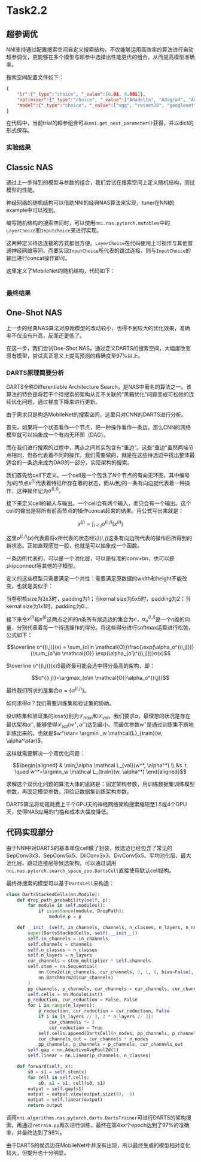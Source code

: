 # Task2.2

## 超参调优

NNI支持通过配置搜索空间自定义搜索结构，不仅能够运用高效率的算法进行自动超参调优，更能够在多个模型与超参中选择出性能更优的组合，从而提高模型准确率。

搜索空间配置文件如下：

```json
{
    "lr":{"_type":"choice", "_value":[0.01, 0.001]},
    "optimizer":{"_type":"choice", "_value":["Adadelta", "Adagrad", "Adam", "Adamax"]},
    "model":{"_type":"choice", "_value":["vgg", "resnet18", "googlenet", "densenet121", "mobilenet", "dpn92", "shufflenetg2","senet18"]}
}
```

在代码中，当前trial的超参组合可从`nni.get_next_parameter()`获得，并以dict的形式保存。

### 实验结果


## Classic NAS

通过上一步得到的模型与参数的组合，我们尝试在搜索空间上定义随机结构，测试模型的性能。

神经网络的随机结构可以借助NNI的经典NAS算法来实现，tuner在NNI的example中可以找到。

编写随机结构的搜索空间时，可以使用`nni.nas.pytorch.mutables`中的`LayerChoice`和`Inputchoice`来进行实现。

这两种定义待选连接的方式都很方便。`LayerChoice`在代码使用上可视作与其他普通神经网络等同，而要实现`InputChoice`所代表的跳过连接，则与`InputChoice`的输出进行concat操作即可。

这里定义了MobileNet的随机结构，代码如下：

```python

```

### 最终结果



## One-Shot NAS

上一步的经典NAS算法对原始模型的改动较小，也得不到较大的优化效果，准确率不仅没有升高，反而还更低了。

在这一步，我们尝试One-Shot NAS，通过定义DARTS的搜索空间，大幅度改变原有模型，尝试真正意义上提高预测的精确度至97%以上。

### DARTS原理简要分析

DARTS全称Differentiable Architecture Search，是NAS中著名的算法之一。该算法的特色是将若干个待搜索的架构从互不关联的“黑箱优化”问题变成可松弛的连续优化问题，通过梯度下降来进行更新。

由于需求只是构造MobileNet的搜索空间，这里只对CNN的DARTS进行分析。

首先，如果将一个状态看作一个节点，把一种操作看作一条边，那么CNN的网络模型就可以抽象成一个有向无环图（DAG）。

而在我们进行搜索的过程中，两点之间其实包含有“重边”。这些“重边”虽然两端节点相同，但各代表着不同的操作。我们需要做的，就是在这些待选边中找出整体最适合的一条边来成为DAG的一部分，实现架构的搜索。

我们首先给cell下定义。一个cell是一个包含了$N$个节点的有向无环图。其中编号为$i$的节点$x^{(i)}$代表着特征所存在着的状态，而从$i$到$j$的一条有向边就代表着一种操作，这种操作记为$o^{(i,j)}$。

接下来定义cell的输入与输出。一个cell会有两个输入，而只会有一个输出。这个cell的输出是将所有前面节点的操作concat起来的结果。用公式写出来就是：

$$x^{(j)} = \int_{i<j} o^{(i, j)}(x^{(i)})$$

这里$o^{(i,j)}(x)$代表着将$x$所代表的状态经过$(i,j)$这条有向边所代表的操作后所得到的新状态。正如直观感觉一般，也就是可以抽象成一个函数。

一条边所代表的，可以是一个池化层，可以是标准的conv+bn，也可以是skipconnect等其他的子模型。

定义的这些模型只需要满足一个共性：需要满足原数据的width和height不能改变。也就是类似于：

当卷积核size为3x3时，padding为1；当kernal size为5x5时，padding为2；当kernal size为1x1时，padding为0...

接下来令$x^{(i)}$和$x^{(j)}$这两点之间的$n$条所有候选边的集合为$\mathcal{O}$，$\alpha_o^{(i,j)}$是一个$n$维的向量，分别代表着每一个待选操作的得分。将这些得分进行softmax运算进行松弛，公式如下：

$$\overline o^{(i,j)}(x) = \sum_{o\in \mathcal{O}}\frac{\exp(\alpha_o^{(i,j)})}{\sum_{o'\in \mathcal{O}} \exp(\alpha_{o'}^{(i,j)})}o(x)$$

$\overline o^{(i,j)}(x)$最终最可能会选中得分最高的架构，即：

$$o^{(i,j)}=\argmax_{o\in \mathcal{O}}\alpha_o^{(i,j)}$$

最终我们所求的是集合$\alpha=\{\alpha^{(i,j)}\}$。

如何求得$\alpha$？我们需要训练集和验证集的协助。

设训练集和验证集的loss分别为$\mathcal{L}_{train}$和$\mathcal{L}_{val}$。我们要求$\alpha$，最理想的状况是存在最优架构$\alpha^\star$, 能够使得$\mathcal L_{val}(w^\star, \alpha^\star)$达到最小。而最优参数$w^\star$是通过训练集不断地训练出来的。也就是$w^\star= \argmin _w \mathcal{L}_{train}(w, \alpha^\star)$。

这样就需要解决一个双优化问题：

$$\begin{aligned}
    & \min_\alpha \mathcal L_{val}(w^*, \alpha^*) \\
    &s. t. \quad w^*=\argmin_w \mathcal L_{train}(w, \alpha^*)
\end{aligned}$$

求解这个双优化问题的算法大体的思路是：固定架构参数，用训练数据集训练模型参数，再固定模型参数，用验证数据集训练架构参数。

DARTS算法将动辄耗费上千个GPU天的神经网络架构搜索缩短至1.5或4个GPU天，使得NAS应用的门槛和成本大幅度降低。

## 代码实现部分

由于NNI中对DARTS的基本单位cell做了封装，候选边已经包含了常见的SepConv3x3、SepConv5x5、DilConv3x3、DivConv5x5、平均池化层、最大池化层、跳过连接层等候选架构，可以通过调用`nni.nas.pytorch.search_space_zoo.DartsCell`直接使用默认cell结构。

最终待搜索的模型可以基于`DartsCell`来构造：

```python
class DartsStackedCells(nn.Module):
    def drop_path_probability(self, p):
        for module in self.modules():
            if isinstance(module, DropPath):
                module.p = p

    def __init__(self, in_channels, channels, n_classes, n_layers, n_nodes=4, stem_multiplier=2):
        super(DartsStackedCells, self).__init__()
        self.in_channels = in_channels
        self.channels = channels
        self.n_classes = n_classes
        self.n_layers = n_layers
        cur_channels = stem_multiplier * self.channels
        self.stem = nn.Sequential(
            nn.Conv2d(in_channels, cur_channels, 3, 1, 1, bias=False),
            nn.BatchNorm2d(cur_channels)
        )
        pp_channels, p_channels, cur_channels = cur_channels, cur_channels, channels
        self.cells = nn.ModuleList()
        p_reduction, cur_reduction = False, False
        for i in range(n_layers):
            p_reduction, cur_reduction = cur_reduction, False
            if i in [n_layers // 3, 2 * n_layers // 3]:
                cur_channels *= 2
                cur_reduction = True
            self.cells.append(DartsCell(n_nodes, pp_channels, p_channels, cur_channels, p_reduction, cur_reduction))
            cur_channels_out = cur_channels * n_nodes
            pp_channels, p_channels = p_channels, cur_channels_out
        self.gap = nn.AdaptiveAvgPool2d(1)
        self.linear = nn.Linear(p_channels, n_classes)

    def forward(self, x):
        s0 = s1 = self.stem(x)
        for cell in self.cells:
            s0, s1 = s1, cell(s0, s1)
        output = self.gap(s1)
        output = output.view(output.size(0), -1)
        output = self.linear(output)
        return output

```

调用`nni.algorithms.nas.pytorch.darts.DartsTrainer`可进行DARTS的架构搜索。再通过`retrain.py`再次进行训练，最终在第4xx个epoch达到了97%的准确率，并最终达到了98%。

由于DARTS的侯选边在MobileNet中并没有出现，所以最终生成的模型相对变化较大，但提升也十分明显。
